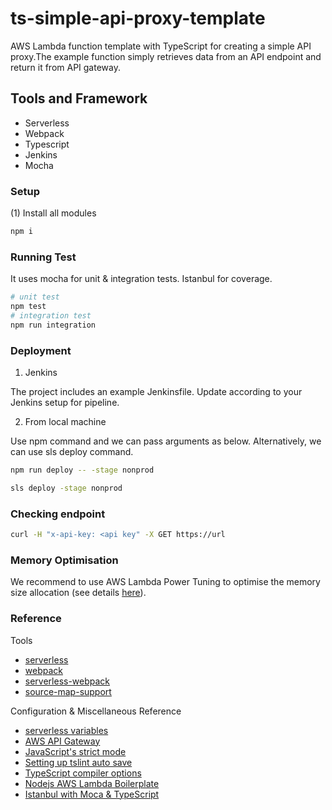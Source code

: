 # ts-simple-api-proxy-template

AWS Lambda function template with TypeScript for creating a simple API proxy.The example function simply retrieves data from an API endpoint and return it from API gateway.

## Tools and Framework

- Serverless
- Webpack
- Typescript
- Jenkins
- Mocha

### Setup

(1) Install all modules
```bash
npm i
```

### Running Test

It uses mocha for unit & integration tests. Istanbul for coverage.

```bash
# unit test
npm test
# integration test
npm run integration
```

### Deployment

1. Jenkins

The project includes an example Jenkinsfile. Update according to your Jenkins setup for pipeline.

2. From local machine

Use npm command and we can pass arguments as below. Alternatively, we can use sls deploy command.

```bash
npm run deploy -- -stage nonprod

sls deploy -stage nonprod
```

### Checking endpoint

```bash
curl -H "x-api-key: <api key" -X GET https://url
```
### Memory Optimisation

We recommend to use AWS Lambda Power Tuning to optimise the memory size allocation (see details [here](https://www.mydatahack.com/how-to-optimise-memory-allocation-for-lambda-functions/)).

### Reference

Tools

- [serverless](https://serverless.com/)
- [webpack](https://webpack.js.org/)
- [serverless-webpack](https://github.com/serverless-heaven/serverless-webpack)
- [source-map-support](https://www.npmjs.com/package/source-map-support)

Configuration & Miscellaneous Reference

- [serverless variables](https://serverless.com/framework/docs/providers/aws/guide/variables/)
- [AWS API Gateway](https://docs.aws.amazon.com/apigateway/latest/developerguide/apigateway-rest-api.html)
- [JavaScript's strict mode](https://developer.mozilla.org/en-US/docs/Web/JavaScript/Reference/Strict_mode)
- [Setting up tslint auto save](https://www.mydatahack.com/how-to-auto-fix-lint-on-save-with-vs-code-tslint-extension/)
- [TypeScript compiler options](http://www.typescriptlang.org/docs/handbook/compiler-options.html)
- [Nodejs AWS Lambda Boilerplate](https://github.com/mydatahack/nodejs-lambda-serverless-boilerplate)
- [Istanbul with Moca & TypeScript](https://istanbul.js.org/docs/tutorials/typescript/)